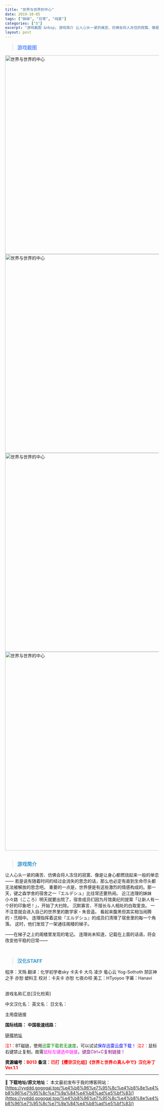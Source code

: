```yaml
---
title: "世界与世界的中心"
date: 2019-10-05
tags: ["妹妹", "日常", "纯爱"]
categories: ["S"]
excerpt: "游戏截图 &nbsp; 游戏简介 让人心头一紧的痛苦、仿佛会将人冻住的寂寞、像是让身心都燃烧起来一般的单恋—— 若是说有随着时间的经过会消失的思念的话，那么也必定有直到生命尽头都无法被解放的思念吧。 重要的一点是，世界便是有这些激烈的情感构成的。那一天，键之森学舍的宿舍之一『エルデシュ』比往常还要热&hellip;"
layout: post
---
```


<div>
<blockquote><b><span style="font-size: 12pt; color: #6699ff;">游戏截图</span></b></blockquote>
<div><img title="点击放大" src="https://yyddd.gogogal.top/wp-content/uploads/2025/04/20250430_6811fbbcd3c5d.webp" alt="世界与世界的中心" width="650" /></div>
<div><img title="点击放大" src="https://yyddd.gogogal.top/wp-content/uploads/2025/04/20250430_6811fbbed28d9.webp" alt="世界与世界的中心" width="650" /></div>
<div><img title="点击放大" src="https://yyddd.gogogal.top/wp-content/uploads/2025/04/20250430_6811fbc098d83.webp" alt="世界与世界的中心" width="650" /></div>
<div><img title="点击放大" src="https://yyddd.gogogal.top/wp-content/uploads/2025/04/20250430_6811fbc28fd66.webp" alt="世界与世界的中心" width="650" /></div>
&nbsp;
<blockquote><b><span style="font-size: 12pt; color: #3399cc;">游戏简介</span></b></blockquote>
<div>让人心头一紧的痛苦、仿佛会将人冻住的寂寞、像是让身心都燃烧起来一般的单恋——
若是说有随着时间的经过会消失的思念的话，那么也必定有直到生命尽头都无法被解放的思念吧。
重要的一点是，世界便是有这些激烈的情感构成的。那一天，键之森学舍的宿舍之一『エルデシュ』比往常还要热闹。
近江连理的妹妹小々路（こころ）明天就要出院了，宿舍成员们因为月馆美纪的提案「让新人有一个好的印象吧！」，开始了大扫除。
沉默寡言、不擅长与人相处的白取爱良。
一不注意就会进入自己的世界里的数学家・朱音遥。
看起来腹黑但其实相当闹腾的・弐相中。
连理指挥着这些『エルデシュ』的成员们清理了宿舍里的每一个角落。
这时，他们发现了一架通往阁楼的梯子。

——在梯子之上的阁楼里发现的笔记。
连理尚未知道，记载在上面的话语，将会改变他平稳的日常——

</div>
&nbsp;
<blockquote><b><span style="font-size: 12pt; color: #3399cc;">汉化STAFF</span></b></blockquote>
<div>程序：天殇
翻译：化学初学者sky 卡夫卡 大鸟 凌汐 竜心云 Yog-Sothoth 禁区神之手 亦恕 塑料王
校对：卡夫卡 亦恕 七夜の呗
美工：HTyoyoo
字幕：Hanavi</div>
&nbsp;

游戏名称汇总[汉化检索]

中文汉化名：
英文名：
日文名：

</div>
<div class="panel panel-primary">
<div class="panel-heading">主用盘链接</div>
<div class="panel-body">

<b>国际线路：</b>
<b>中国极速线路：</b>

<!--wechatfans start-->

<a href="https://pan.xunlei.com/s/VOSF1KVKsN19bZDLWUzTR7spA1?pwd=hys6#">链接地址</a>

<!--wechatfans end-->
<span style="color: #ff0000;">注1：</span>BT磁链，使用<span style="color: #008000;">迅雷下载若无速度</span>，可以试试<span style="color: #0000ff;">保存迅雷云盘下载！</span>
<span style="color: #ff0000;">注2：</span>鼠标右键禁止复制，故需<span style="color: #ff00ff;">鼠标左键选中链接</span>，<span style="color: #800080;">键盘Ctrl+C复制链接！</span>

</div>
<div class="panel-footer"><span style="color: #ff0000;"><b><span style="color: #000000;">资源编号</span>：B013</b></span>
<span style="color: #ff0000;"><b><span style="color: #000000;">备注</span>：已打【樱空汉化组】《世界と世界の真ん中で》汉化补丁 Ver.1.1</b></span></div>
</div>

---
📖 **下载地址/原文地址：** 本文最初发布于我的博客网站：[https://yyddd.gogogal.top/%e4%b8%96%e7%95%8c%e4%b8%8e%e4%b8%96%e7%95%8c%e7%9a%84%e4%b8%ad%e5%bf%83/](https://yyddd.gogogal.top/%e4%b8%96%e7%95%8c%e4%b8%8e%e4%b8%96%e7%95%8c%e7%9a%84%e4%b8%ad%e5%bf%83/)

